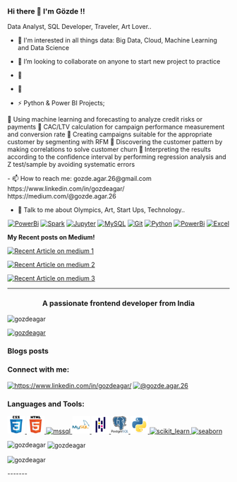 ### Hi there 👋  I'm Gözde !!
Data Analyst, SQL Developer, Traveler, Art Lover..

- 🔭 I'm interested in all things data: Big Data, Cloud, Machine Learning and Data Science
- 🌱 I’m looking to collaborate on anyone to start new project to practice
- 👯 
- 🤔 
     
- ⚡ Python & Power BI Projects;
<p

 Using machine learning and forecasting to analyze credit risks or payments
 CAC/LTV calculation for campaign performance measurement and conversion rate
 Creating campaigns suitable for the appropriate customer by segmenting with RFM
 Discovering the customer pattern by making correlations to solve customer churn
 Interpreting the results according to the confidence interval by performing regression analysis and Z test/sample by avoiding systematic errors

</p>
- 📫 How to reach me:
        gozde.agar.26@gmail.com
        https://www.linkedin.com/in/gozdeagar/
        https://medium.com/@gozde.agar.26

- 💬 Talk to me about Olympics, Art, Start Ups, Technology.. 

<p align="center" dir="auto">
	<a target="_blank" rel="noopener noreferrer nofollow" href="https://raw.githubusercontent.com/Thomas-George-T/Thomas-George-T/master/assets/powerbi.svg"><img title="PowerBi" alt="PowerBi" src="https://raw.githubusercontent.com/Thomas-George-T/Thomas-George-T/master/assets/hadoop.svg" width="70" height="40" style="max-width: 100%;"></a>
	<a target="_blank" rel="noopener noreferrer nofollow" href="https://raw.githubusercontent.com/Thomas-George-T/Thomas-George-T/master/assets/apache_spark.svg"><img title="Spark" alt="Spark" src="https://raw.githubusercontent.com/Thomas-George-T/Thomas-George-T/master/assets/apache_spark.svg" width="80" height="50" style="max-width: 100%;"></a>
	<a target="_blank" rel="noopener noreferrer nofollow" href="https://en.wikipedia.org/wiki/Project_Jupyter#/media/File:Jupyter_logo.svg"><img title="Jupyter" alt="Jupyter" src="https://en.wikipedia.org/wiki/Project_Jupyter#/media/File:Jupyter_logo.svg" width="60" height="60" style="max-width: 100%;"></a>
	<a target="_blank" rel="noopener noreferrer nofollow" href="https://raw.githubusercontent.com/Thomas-George-T/Thomas-George-T/master/assets/mysql.svg"><img title="MySQL" alt="MySQL" src="https://raw.githubusercontent.com/Thomas-George-T/Thomas-George-T/master/assets/mysql.svg" width="40" height="40" style="max-width: 100%;"></a>
	<a target="_blank" rel="noopener noreferrer nofollow" href="https://raw.githubusercontent.com/Thomas-George-T/Thomas-George-T/master/assets/git.svg"><img title="Git" alt="Git" src="https://raw.githubusercontent.com/Thomas-George-T/Thomas-George-T/master/assets/git.svg" width="70" height="40" style="max-width: 100%;"></a>
 <a target="_blank" rel="noopener noreferrer nofollow" href="https://raw.githubusercontent.com/Thomas-George-T/Thomas-George-T/master/assets/python.svg"><img title="Python" alt="Python" src="https://raw.githubusercontent.com/Thomas-George-T/Thomas-George-T/master/assets/python.svg" width="40" height="40" style="max-width: 100%;"></a>
	<a target="_blank" rel="noopener noreferrer nofollow" href="http://cefexie.com/images/Power-BI-Logo.png"><img title="PowerBi" alt="PowerBi"
 src="http://cefexie.com/images/Power-BI-Logo.png"width="40" style="max-width: 100%;"></a>
	<a target="_blank" rel="noopener noreferrer nofollow" href="https://cdn.worldvectorlogo.com/logos/excel-4.svg"><img title="Excel" alt="Excel"
 src="http://cdn.worldvectorlogo.com/logos/excel-4.svg"width="60" height="60" style="max-width: 100%;"></a>

</p>

<p dir="auto"><b>My Recent posts on Medium!</b></p>
<p dir="auto"><a href="https://github-readme-medium-recent-article.vercel.app/medium/@thomas-george-thomas/0" rel="nofollow"><img src="https://camo.githubusercontent.com/7fe0b23f565844c0e34f0b45cd9b965128a49988cf7f6011690705f15c8576f6/68747470733a2f2f6769746875622d726561646d652d6d656469756d2d726563656e742d61727469636c652e76657263656c2e6170702f6d656469756d2f4074686f6d61732d67656f7267652d74686f6d61732f30" alt="Recent Article on medium 1" data-canonical-src="https://github-readme-medium-recent-article.vercel.app/medium/@thomas-george-thomas/0" style="max-width: 100%;"></a></p>
<p dir="auto"><a href="https://github-readme-medium-recent-article.vercel.app/medium/@thomas-george-thomas/1" rel="nofollow"><img src="https://camo.githubusercontent.com/b613d6806c073f4f292edcba737d3db27b2a326889e454fe1216f1171ca4fec2/68747470733a2f2f6769746875622d726561646d652d6d656469756d2d726563656e742d61727469636c652e76657263656c2e6170702f6d656469756d2f4074686f6d61732d67656f7267652d74686f6d61732f31" alt="Recent Article on medium 2" data-canonical-src="https://github-readme-medium-recent-article.vercel.app/medium/@thomas-george-thomas/1" style="max-width: 100%;"></a></p>
<p dir="auto"><a href="https://github-readme-medium-recent-article.vercel.app/medium/@thomas-george-thomas/2" rel="nofollow"><img src="https://camo.githubusercontent.com/e9d246cd62a3befb1f593df27c76ec95926e89d83d13b3c246a0f25313aa2cdf/68747470733a2f2f6769746875622d726561646d652d6d656469756d2d726563656e742d61727469636c652e76657263656c2e6170702f6d656469756d2f4074686f6d61732d67656f7267652d74686f6d61732f32" alt="Recent Article on medium 3" data-canonical-src="https://github-readme-medium-recent-article.vercel.app/medium/@thomas-george-thomas/2" style="max-width: 100%;"></a></p>




----
<h3 align="center">A passionate frontend developer from India</h3>

<p align="left"> <img src="https://komarev.com/ghpvc/?username=gozdeagar&label=Profile%20views&color=0e75b6&style=flat" alt="gozdeagar" /> </p>

<p align="left"> <a href="https://github.com/ryo-ma/github-profile-trophy"><img src="https://github-profile-trophy.vercel.app/?username=gozdeagar" alt="gozdeagar" /></a> </p>

### Blogs posts
<!-- BLOG-POST-LIST:START -->
<!-- BLOG-POST-LIST:END -->

<h3 align="left">Connect with me:</h3>
<p align="left">
<a href="https://linkedin.com/in/https://www.linkedin.com/in/gozdeagar/" target="blank"><img align="center" src="https://raw.githubusercontent.com/rahuldkjain/github-profile-readme-generator/master/src/images/icons/Social/linked-in-alt.svg" alt="https://www.linkedin.com/in/gozdeagar/" height="30" width="40" /></a>
<a href="https://medium.com/@gozde.agar.26" target="blank"><img align="center" src="https://raw.githubusercontent.com/rahuldkjain/github-profile-readme-generator/master/src/images/icons/Social/medium.svg" alt="@gozde.agar.26" height="30" width="40" /></a>
</p>

<h3 align="left">Languages and Tools:</h3>
<p align="left"> <a href="https://www.w3schools.com/css/" target="_blank" rel="noreferrer"> <img src="https://raw.githubusercontent.com/devicons/devicon/master/icons/css3/css3-original-wordmark.svg" alt="css3" width="40" height="40"/> </a> <a href="https://www.w3.org/html/" target="_blank" rel="noreferrer"> <img src="https://raw.githubusercontent.com/devicons/devicon/master/icons/html5/html5-original-wordmark.svg" alt="html5" width="40" height="40"/> </a> <a href="https://www.microsoft.com/en-us/sql-server" target="_blank" rel="noreferrer"> <img src="https://www.svgrepo.com/show/303229/microsoft-sql-server-logo.svg" alt="mssql" width="40" height="40"/> </a> <a href="https://www.mysql.com/" target="_blank" rel="noreferrer"> <img src="https://raw.githubusercontent.com/devicons/devicon/master/icons/mysql/mysql-original-wordmark.svg" alt="mysql" width="40" height="40"/> </a> <a href="https://pandas.pydata.org/" target="_blank" rel="noreferrer"> <img src="https://raw.githubusercontent.com/devicons/devicon/2ae2a900d2f041da66e950e4d48052658d850630/icons/pandas/pandas-original.svg" alt="pandas" width="40" height="40"/> </a> <a href="https://www.postgresql.org" target="_blank" rel="noreferrer"> <img src="https://raw.githubusercontent.com/devicons/devicon/master/icons/postgresql/postgresql-original-wordmark.svg" alt="postgresql" width="40" height="40"/> </a> <a href="https://www.python.org" target="_blank" rel="noreferrer"> <img src="https://raw.githubusercontent.com/devicons/devicon/master/icons/python/python-original.svg" alt="python" width="40" height="40"/> </a> <a href="https://scikit-learn.org/" target="_blank" rel="noreferrer"> <img src="https://upload.wikimedia.org/wikipedia/commons/0/05/Scikit_learn_logo_small.svg" alt="scikit_learn" width="40" height="40"/> </a> <a href="https://seaborn.pydata.org/" target="_blank" rel="noreferrer"> <img src="https://seaborn.pydata.org/_images/logo-mark-lightbg.svg" alt="seaborn" width="40" height="40"/> </a> </p>

<p><img align="left" src="https://github-readme-stats.vercel.app/api/top-langs?username=gozdeagar&show_icons=true&locale=en&layout=compact" alt="gozdeagar" /></p>

<p>&nbsp;<img align="center" src="https://github-readme-stats.vercel.app/api?username=gozdeagar&show_icons=true&locale=en" alt="gozdeagar" /></p>

<p><img align="center" src="https://github-readme-streak-stats.herokuapp.com/?user=gozdeagar&" alt="gozdeagar" /></p>
-------


  
<!--
**gozdeagar/gozdeagar** is a ✨ _special_ ✨ repository because its `README.md` (this file) appears on your GitHub profile.

Here are some ideas to get you started:


      

Latest Linkedin Posts


-->

